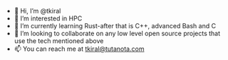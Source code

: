 - 👋 Hi, I’m @tkiral
- 👀 I’m interested in HPC
- 🌱 I’m currently learning Rust-after that is C++, advanced Bash and C
- 💞️ I’m looking to collaborate on any low level open source projects that use the tech mentioned above
- 📫 You can reach me at tkiral@tutanota.com

<!---
tkiral/tkiral is a ✨ special ✨ repository because its `README.md` (this file) appears on your GitHub profile.
You can click the Preview link to take a look at your changes.
--->
